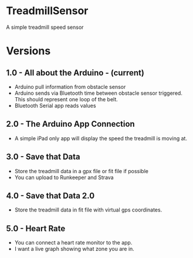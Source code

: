 # TreadmillSensor
A simple treadmill speed sensor

# Versions

## 1.0 - All about the Arduino - (current)
- Arduino pull information from obstacle sensor
- Arduino sends via Bluetooth time between obstacle sensor triggered. This should represent one loop of the belt.
- Bluetooth Serial app reads values

## 2.0 - The Arduino App Connection
- A simple iPad only app will display the speed the treadmill is moving at.

## 3.0 - Save that Data
- Store the treadmill data in a gpx file or fit file if possible
- You can upload to Runkeeper and Strava

## 4.0 - Save that Data 2.0
- Store the treadmill data in fit file with virtual gps coordinates.

## 5.0 - Heart Rate 
- You can connect a heart rate monitor to the app.
- I want a live graph showing what zone you are in.

